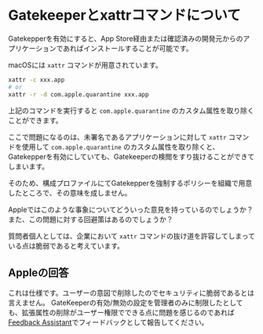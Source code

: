 # Gatekeeperとxattrコマンドについて

Gatekepperを有効にすると、App Store経由または確認済みの開発元からのアプリケーションであればインストールすることが可能です。

macOSには `xattr` コマンドが用意されています。

```sh
xattr -c xxx.app
# or
xattr -r -d com.apple.quarantine xxx.app
```

上記のコマンドを実行すると `com.apple.quarantine` のカスタム属性を取り除くことができます。

ここで問題になるのは、未署名であるアプリケーションに対して `xattr` コマンドを使用して `com.apple.quarantine` のカスタム属性を取り除くと、
Gatekepperを有効にしていても、Gatekeeperの検閲をすり抜けることができてしまいます。

そのため、構成プロファイルにてGatekepperを強制するポリシーを組織で用意したところで、その意味を成しません。


Appleではこのような事象についてどういった意見を持っているのでしょうか？
また、この問題に対する回避策はあるのでしょうか？


質問者個人としては、企業において `xattr` コマンドの抜け道を許容してしまっている点は脆弱であると考えています。

## Appleの回答

これは仕様です。ユーザーの意図で削除したのでセキュリティに脆弱であるとは言えません。
GateKeeperの有効/無効の設定を管理者のみに制限したとしても、拡張属性の削除がユーザー権限でできる点に問題を感じるのであれば[Feedback Assistant](https://feedbackassistant.apple.com/)でフィードバックとして報告してください。
